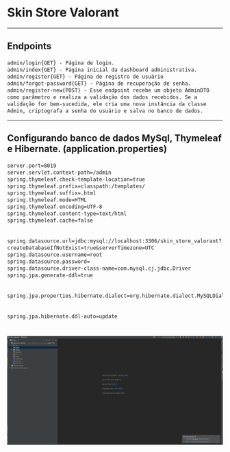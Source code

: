 # Skin Store Valorant
___

## Endpoints

```
admin/login{GET} - Página de login.
admin/index{GET} - Página inicial da dashboard administrativa.
admin/register{GET} - Página de registro de usuário
admin/forgot-password{GET} - Página de recuperação de senha.
admin/register-new{POST} - Esse endpoint recebe um objeto AdminDTO como parâmetro e realiza a validação dos dados recebidos. Se a validação for bem-sucedida, ele cria uma nova instância da classe Admin, criptografa a senha do usuário e salva no banco de dados. 
```
___

## Configurando banco de dados MySql, Thymeleaf e Hibernate. (application.properties)
```
server.port=8019
server.servlet.context-path=/admin
spring.thymeleaf.check-template-location=true
spring.thymeleaf.prefix=classpath:/templates/
spring.thymeleaf.suffix=.html
spring.thymeleaf.mode=HTML
spring.thymeleaf.encoding=UTF-8
spring.thymeleaf.content-type=text/html
spring.thymeleaf.cache=false


spring.datasource.url=jdbc:mysql://localhost:3306/skin_store_valorant?createDatabaseIfNotExist=true&serverTimezone=UTC
spring.datasource.username=root
spring.datasource.password=
spring.datasource.driver-class-name=com.mysql.cj.jdbc.Driver
spring.jpa.generate-ddl=true


spring.jpa.properties.hibernate.dialect=org.hibernate.dialect.MySQLDialect


spring.jpa.hibernate.ddl-auto=update
```

<h1 align="center">
   <img alt="Readme" title="Readme" src="./Admin/src/main/resources/static/img/adm.gif">
</h1>



